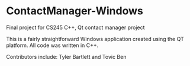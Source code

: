 # ContactManager-Windows
Final project for CS245 C++, Qt contact manager project

This is a fairly straightforward Windows application created using the QT platform. All code was written in C++.

Contributors include: Tyler Bartlett and Tovic Ben
